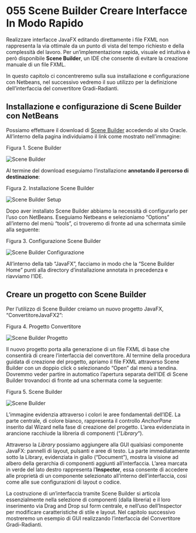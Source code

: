 # 055 Scene Builder Creare Interfacce In Modo Rapido

Realizzare interfacce JavaFX editando direttamente i file FXML non rappresenta la via ottimale da un punto di vista del tempo richiesto e della complessità del lavoro. Per un’implementazione rapida, visuale ed intuitiva è però disponibile **Scene Builder**, un IDE che consente di evitare la creazione manuale di un file FXML.

In questo capitolo ci concentreremo sulla sua installazione e configurazione con Netbeans, nel successivo vedremo il suo utilizzo per la definizione dell’interfaccia del convertitore Gradi-Radianti.

## Installazione e configurazione di Scene Builder con NetBeans

Possiamo effettuare il download di [Scene Builder](http://www.oracle.com/technetwork/java/javafxscenebuilder-1x-archive-2199384.html) accedendo al sito Oracle. All’interno della pagina individuiamo il link come mostrato nell’immagine:

Figura 1. Scene Builder

![Scene Builder](http://www.html.it/wp-content/uploads/2017/05/SceneBuilderDL.png)

Al termine del download eseguiamo l’installazione **annotando il percorso di destinazione**:

Figura 2. Installazione Scene Builder

![Scene Builder Setup](http://www.html.it/wp-content/uploads/2017/05/SceneBuilderSetup.png)

Dopo aver installato Scene Builder abbiamo la necessità di configurarlo per l’uso con NetBeans. Eseguiamo Netbeans e selezioniamo “Options” all’interno del menù “tools”, ci troveremo di fronte ad una schermata simile alla seguente:

Figura 3. Configurazione Scene Builder

![Scene Builder Configurazione](http://www.html.it/wp-content/uploads/2017/05/SceneBuilderConf.png)

All’interno della tab “JavaFX”, facciamo in modo che la “Scene Builder Home” punti alla directory d’installazione annotata in precedenza e riavviamo l’IDE.

## Creare un progetto con Scene Builder

Per l’utilizzo di Scene Builder creiamo un nuovo progetto JavaFX, “ConvertitoreJavaFX2”:

Figura 4. Progetto Convertitore

![Scene Builder Progetto](http://www.html.it/wp-content/uploads/2017/05/SceneBuilderProgetto.png)

Il nuovo progetto porta alla generazione di un file FXML di base che consentirà di creare l’interfaccia del convertitore. Al termine della procedura guidata di creazione del progetto, apriamo il file FXML attraverso Scene Builder con un doppio click o selezionando “Open” dal menù a tendina. Dovremmo veder partire in automatico l’apertura separata dell’IDE di Scene Builder trovandoci di fronte ad una schermata come la seguente:

Figura 5. Scene Builder

![Scene Builder](http://www.html.it/wp-content/uploads/2017/05/SceneBuilderView.png)

L’immagine evidenzia attraverso i colori le aree fondamentali dell’IDE. La parte centrale, di colore bianco, rappresenta il controllo _AnchorPane_ inserito dal Wizard nella fase di creazione del progetto. L’area evidenziata in arancione racchiude la libreria di componenti \(“_Library_“\).

Attraverso la _Library_ possiamo aggiungere alla GUI qualsiasi componente JavaFX: pannelli di layout, pulsanti e aree di testo. La parte immediatamente sotto la Library, evidenziata in giallo \(“Document”\), mostra la visione ad albero della gerarchia di componenti aggiunti all’interfaccia. L’area marcata in verde del lato destro rappresenta l’**Inspector**, essa consente di accedere alle proprietà di un componente selezionato all’interno dell’interfaccia, cosi come alle sue configurazioni di layout o codice.

La costruzione di un’interfaccia tramite Scene Builder si articola essenzialmente nella selezione di componenti \(dalla libreria\) e il loro inserimento via Drag and Drop sul form centrale, e nell’uso dell’Inspector per modificare caratteristiche di stile e layout. Nel capitolo successivo mostreremo un esempio di GUI realizzando l’interfaccia del Convertitore Gradi-Radianti.

